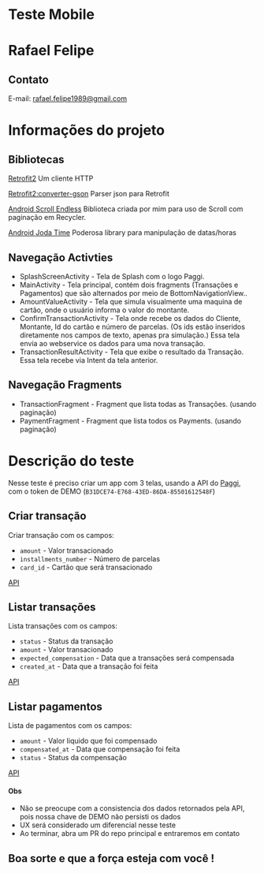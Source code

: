 # Teste Mobile

# Rafael Felipe

## Contato
E-mail: rafael.felipe1989@gmail.com

# Informações do projeto

## Bibliotecas

[Retrofit2](http://square.github.io/retrofit/) Um cliente HTTP<p>
[Retrofit2:converter-gson](http://square.github.io/retrofit/) Parser json para Retrofit<p>
[Android Scroll Endless](https://github.com/rafaelcrz/android_scroll_endless) Biblioteca criada por mim para uso de Scroll com paginação em Recycler.<p>
[Android Joda Time](https://github.com/dlew/joda-time-android) Poderosa library para manipulação de datas/horas

## Navegação Activties

* SplashScreenActivity - Tela de Splash com o logo Paggi.
* MainActivity - Tela principal, contém dois fragments (Transações e Pagamentos) que são alternados por meio de BottomNavigationView..
* AmountValueActivity - Tela que simula visualmente uma maquina de cartão, onde o usuário informa o valor do montante.
* ConfirmTransactionActivity - Tela onde recebe os dados do Cliente, Montante, Id do cartão e número de parcelas. (Os ids estão inseridos diretamente nos campos de texto, apenas pra simulação.)
                               Essa tela envia ao webservice os dados para uma nova transação.
* TransactionResultActivity - Tela que exibe o resultado da Transação. Essa tela recebe via Intent da tela anterior.
							   
## Navegação Fragments

* TransactionFragment - Fragment que lista todas as Transações. (usando paginação)
* PaymentFragment - Fragment que lista todos os Payments. (usando paginação)
							 							   
# Descrição do teste

Nesse teste é preciso criar um app com 3 telas, usando a API do [Paggi](http://docs.paggi.com/), com o token de DEMO (`B31DCE74-E768-43ED-86DA-85501612548F`)

## Criar transação
Criar transação com os campos:

 - `amount` - Valor transacionado
 - `installments_number` - Número de parcelas
 - `card_id` - Cartão que será transacionado

[API](http://docs.paggi.com/docs/charges-2)

## Listar transações
Lista transações com os campos:

 - `status` - Status da transação
 - `amount` - Valor transacionado
 - `expected_compensation` - Data que a transações será compensada
 - `created_at` - Data que a transação foi feita

[API](http://docs.paggi.com/docs/charges)

## Listar pagamentos
Lista de pagamentos com os campos:

 - `amount` - Valor liquido que foi compensado
 - `compensated_at` - Data que compensação foi feita
 - `status` - Status da compensação

[API](http://docs.paggi.com/docs/compensations)

#### Obs
* Não se preocupe com a consistencia dos dados retornados pela API, pois nossa chave de DEMO não persisti os dados
* UX será considerado um diferencial nesse teste
* Ao terminar, abra um PR do repo principal e entraremos em contato

## Boa sorte e que a força esteja com você !
